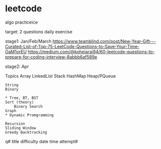 # leetcode
algo practiceice

target: 2 questions daily exercise

stage1: Jan/Feb/March
https://www.teamblind.com/post/New-Year-Gift---Curated-List-of-Top-75-LeetCode-Questions-to-Save-Your-Time-OaM1orEU
https://medium.com/@koheiarai94/60-leetcode-questions-to-prepare-for-coding-interview-8abbb6af589e

stage2: Apr


Topics
	Array
	LinkedList
	Stack
	HashMap
	Heap/PQueue

	String
	Binary

	* Tree, BT, BST
	Sort (theory)
        Binary Search
	Graph
	* Dynamic Promgramming
	
	Recursion
	Sliding Window
	Greedy Backtracking
	
	

	


q# title        difficulty   date   time   attempt#

	

